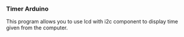 ### Timer Arduino

This program allows you to use lcd with i2c component to display time given from the computer.